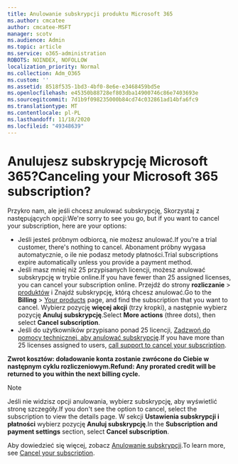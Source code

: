 ```yaml
---
title: Anulowanie subskrypcji produktu Microsoft 365
ms.author: cmcatee
author: cmcatee-MSFT
manager: scotv
ms.audience: Admin
ms.topic: article
ms.service: o365-administration
ROBOTS: NOINDEX, NOFOLLOW
localization_priority: Normal
ms.collection: Adm_O365
ms.custom: ''
ms.assetid: 8518f535-1bd3-4bf0-8e6e-e3468459bd5e
ms.openlocfilehash: e45350b88728ef803dba14900746c86e7403693e
ms.sourcegitcommit: 7d1b9f098235000b84cd74c032861ad14bfa6fc9
ms.translationtype: MT
ms.contentlocale: pl-PL
ms.lasthandoff: 11/18/2020
ms.locfileid: "49348639"
---
```

# <a name="canceling-your-microsoft-365-subscription"></a><span data-ttu-id="3e47e-102">Anulujesz subskrypcję Microsoft 365?</span><span class="sxs-lookup"><span data-stu-id="3e47e-102">Canceling your Microsoft 365 subscription?</span></span>

<span data-ttu-id="3e47e-103">Przykro nam, ale jeśli chcesz anulować subskrypcję, Skorzystaj z następujących opcji:</span><span class="sxs-lookup"><span data-stu-id="3e47e-103">We're sorry to see you go, but if you want to cancel your subscription, here are your options:</span></span>
  
- <span data-ttu-id="3e47e-104">Jeśli jesteś próbnym odbiorcą, nie możesz anulować.</span><span class="sxs-lookup"><span data-stu-id="3e47e-104">If you're a trial customer, there's nothing to cancel.</span></span> <span data-ttu-id="3e47e-105">Abonament próbny wygasa automatycznie, o ile nie podasz metody płatności.</span><span class="sxs-lookup"><span data-stu-id="3e47e-105">Trial subscriptions expire automatically unless you provide a payment method.</span></span>
- <span data-ttu-id="3e47e-106">Jeśli masz mniej niż 25 przypisanych licencji, możesz anulować subskrypcję w trybie online.</span><span class="sxs-lookup"><span data-stu-id="3e47e-106">If you have fewer than 25 assigned licenses, you can cancel your subscription online.</span></span> <span data-ttu-id="3e47e-107">Przejdź do strony **rozliczanie** \> [produktów](https://go.microsoft.com/fwlink/p/?linkid=842054) i Znajdź subskrypcję, którą chcesz anulować.</span><span class="sxs-lookup"><span data-stu-id="3e47e-107">Go to the **Billing** \> [Your products](https://go.microsoft.com/fwlink/p/?linkid=842054) page, and find the subscription that you want to cancel.</span></span> <span data-ttu-id="3e47e-108">Wybierz pozycję **więcej akcji** (trzy kropki), a następnie wybierz pozycję **Anuluj subskrypcję**.</span><span class="sxs-lookup"><span data-stu-id="3e47e-108">Select **More actions** (three dots), then select **Cancel subscription**.</span></span>
- <span data-ttu-id="3e47e-109">Jeśli do użytkowników przypisano ponad 25 licencji, [Zadzwoń do pomocy technicznej, aby anulować subskrypcję](https://docs.microsoft.com/microsoft-365/admin/contact-support-for-business-products?view=o365-worldwide).</span><span class="sxs-lookup"><span data-stu-id="3e47e-109">If you have more than 25 licenses assigned to users, [call support to cancel your subscription](https://docs.microsoft.com/microsoft-365/admin/contact-support-for-business-products?view=o365-worldwide).</span></span>

<span data-ttu-id="3e47e-110">**Zwrot kosztów: doładowanie konta zostanie zwrócone do Ciebie w następnym cyklu rozliczeniowym.**</span><span class="sxs-lookup"><span data-stu-id="3e47e-110">**Refund: Any prorated credit will be returned to you within the next billing cycle.**</span></span>

> [!NOTE]
> <span data-ttu-id="3e47e-111">Jeśli nie widzisz opcji anulowania, wybierz subskrypcję, aby wyświetlić stronę szczegóły.</span><span class="sxs-lookup"><span data-stu-id="3e47e-111">If you don't see the option to cancel, select the subscription to view the details page.</span></span> <span data-ttu-id="3e47e-112">W sekcji **Ustawienia subskrypcji i płatności** wybierz pozycję **Anuluj subskrypcję**.</span><span class="sxs-lookup"><span data-stu-id="3e47e-112">In the **Subscription and payment settings** section, select **Cancel subscription**.</span></span>

<span data-ttu-id="3e47e-113">Aby dowiedzieć się więcej, zobacz [Anulowanie subskrypcji](https://docs.microsoft.com/microsoft-365/commerce/subscriptions/cancel-your-subscription).</span><span class="sxs-lookup"><span data-stu-id="3e47e-113">To learn more, see [Cancel your subscription](https://docs.microsoft.com/microsoft-365/commerce/subscriptions/cancel-your-subscription).</span></span>